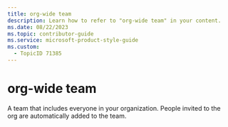```yaml
---
title: org-wide team
description: Learn how to refer to "org-wide team" in your content.
ms.date: 08/22/2023
ms.topic: contributor-guide
ms.service: microsoft-product-style-guide
ms.custom:
  - TopicID 71385
---
```



# org-wide team

A team that includes everyone in your organization. People invited to the org are automatically added to the team.


